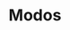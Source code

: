 ---
logohandle: modostech
sort: modos
title: Modos
twitter: https://x.com/Modostech
website: https://www.modos.tech/
---